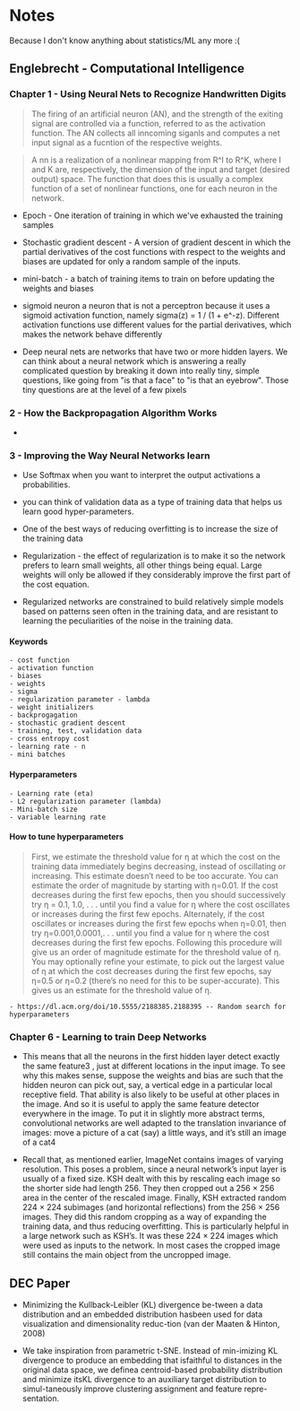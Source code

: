 # Notes

Because I don't know anything about statistics/ML any more :(

## Englebrecht - Computational Intelligence

### Chapter 1 - Using Neural Nets to Recognize Handwritten Digits

>   The firing of an artificial neuron (AN), and the strength of the exiting signal
    are controlled via a function, referred to as the activation function. The
    AN collects all inncoming siganls and computes a net input signal as a
    fucntion of the respective weights.

>   A nn is a realization of a nonlinear mapping from R^I to R^K, where I and K
    are, respectively, the dimension of the input and target (desired output)
    space. The function that does this is usually a complex function of a set
    of nonlinear functions, one for each neuron in the network.

*   Epoch - One iteration of training in which we've exhausted the training
    samples

*   Stochastic gradient descent - A version of gradient descent in which the
    partial derivatives of the cost functions with respect to the weights and
    biases are updated for only a random sample of the inputs.

*   mini-batch - a batch of training items to train on before updating the
    weights and biases

*   sigmoid neuron a neuron that is not a perceptron because it uses a sigmoid
    activation function, namely sigma(z) = 1 / (1 + e^-z). Different activation
    functions use different values for the partial derivatives, which makes the
    network behave differently

*   Deep neural nets are networks that have two or more hidden layers. We can
    think about a neural network which is answering a really complicated
    question by breaking it down into really tiny, simple questions, like going
    from "is that a face" to "is that an eyebrow". Those tiny questions are at
    the level of a few pixels

### 2 - How the Backpropagation Algorithm Works

*   

### 3 - Improving the Way Neural Networks learn

*   Use Softmax when you want to interpret the output activations a probabilities.

*   you can think of validation data as a type of training data that helps us
    learn good hyper-parameters.

*   One of the best ways of reducing overfitting is to increase the size of the
    training data

*   Regularization - the effect of regularization is to make it so the network
    prefers to learn small weights, all other things being equal. Large weights
    will only be allowed if they considerably improve the first part of the cost
    equation.

*   Regularized networks are constrained to build relatively simple models based
    on patterns seen often in the training data, and are resistant to learning
    the peculiarities of the noise in the training data.

#### Keywords
    - cost function
    - activation function
    - biases
    - weights
    - sigma
    - regularization parameter - lambda
    - weight initializers
    - backprogagation
    - stochastic gradient descent
    - training, test, validation data
    - cross entropy cost
    - learning rate - n
    - mini batches

#### Hyperparameters
    - Learning rate (eta)
    - L2 regularization parameter (lambda)
    - Mini-batch size
    - variable learning rate

#### How to tune hyperparameters

> First, we estimate the threshold value for η at which the cost on the
training data immediately begins decreasing, instead of
oscillating or increasing. This estimate doesn’t need to be too accurate. You can estimate
the order of magnitude by starting with η=0.01. If the cost decreases during the first few
epochs, then you should successively try η = 0.1, 1.0, . . . until you find a value for η where
the cost oscillates or increases during the first few epochs. Alternately, if the cost oscillates
or increases during the first few epochs when η=0.01, then try η=0.001,0.0001,. . . until
you find a value for η where the cost decreases during the first few epochs. Following this
procedure will give us an order of magnitude estimate for the threshold value of η. You
may optionally refine your estimate, to pick out the largest value of η at which the cost
decreases during the first few epochs, say η=0.5 or η=0.2 (there’s no need for this to be
super-accurate). This gives us an estimate for the threshold value of η.

    - https://dl.acm.org/doi/10.5555/2188385.2188395 -- Random search for hyperparameters

### Chapter 6 - Learning to train Deep Networks

*   This means that all the neurons in the first hidden layer detect exactly the same feature3
,
just at different locations in the input image. To see why this makes sense, suppose the
weights and bias are such that the hidden neuron can pick out, say, a vertical edge in a
particular local receptive field. That ability is also likely to be useful at other places in the
image. And so it is useful to apply the same feature detector everywhere in the image. To put
it in slightly more abstract terms, convolutional networks are well adapted to the translation
invariance of images: move a picture of a cat (say) a little ways, and it’s still an image of a
cat4

* Recall that, as mentioned earlier, ImageNet contains images of varying resolution.
This poses a problem, since a neural network’s input layer is usually of a fixed size. KSH dealt
with this by rescaling each image so the shorter side had length 256. They then cropped
out a 256 × 256 area in the center of the rescaled image. Finally, KSH extracted random
224 × 224 subimages (and horizontal reflections) from the 256 × 256 images. They did this
random cropping as a way of expanding the training data, and thus reducing overfitting.
This is particularly helpful in a large network such as KSH’s. It was these 224 × 224 images
which were used as inputs to the network. In most cases the cropped image still contains the
main object from the uncropped image.

## DEC Paper

* Minimizing  the  Kullback-Leibler  (KL)  divergence  be-tween a data distribution and an embedded distribution hasbeen used for data visualization and dimensionality reduc-tion (van der Maaten & Hinton, 2008)

* We take inspiration from parametric t-SNE. Instead of min-imizing  KL  divergence  to  produce  an  embedding  that  isfaithful to distances in the original data space,  we definea centroid-based probability distribution and minimize itsKL divergence to an auxiliary target distribution to simul-taneously improve clustering assignment and feature repre-sentation.
